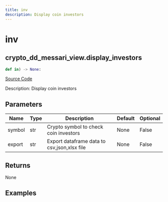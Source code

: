 ```yaml
---
title: inv
description: Display coin investors
---
```

# inv

## crypto_dd_messari_view.display_investors

```python
def in) -> None:
```
[Source Code](https://github.com/OpenBB-finance/OpenBBTerminal/tree/main/openbb_terminal/decorators.py#L497)

Description: Display coin investors

## Parameters

| Name | Type | Description | Default | Optional |
| ---- | ---- | ----------- | ------- | -------- |
| symbol | str | Crypto symbol to check coin investors | None | False |
| export | str | Export dataframe data to csv,json,xlsx file | None | False |

## Returns

None

## Examples

